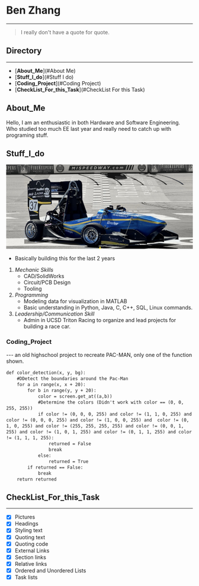 # Ben Zhang
---
> I really don't have a quote for quote.
## **Directory**
---
  - [**About_Me**](#About Me)
  - [**Stuff_I_do**](#Stuff I do)
  - [**Coding_Project**](#Coding Project)
  - [**CheckList_For_this_Task**](#CheckList For this Task)

## **About_Me**
Hello, I am an enthusiastic in both Hardware and Software Engineering. Who studied too much EE last year and really need to catch up with programing stuff.

## **Stuff_I_do**
![pictures](pictures/picture.png)
- Basically building this for the last 2 years

1. *Mechanic Skills*
   - CAD/SolidWorks
   - Circuit/PCB Design
   - Tooling
2. *Programming*
   - Modeling data for visualization in MATLAB
   - Basic understanding in Python, Java, C, C++, SQL, Linux commands.
3. *Leadership/Communication Skill*
   - Admin in UCSD Triton Racing to organize and lead projects for building a race car.

### Coding_Project
--- an old highschool project to recreate PAC-MAN, only one of the function shown.

```
def color_detection(x, y, bg):
    #DDetect the boundaries around the Pac-Man
    for a in range(x, x + 20):
        for b in range(y, y + 20):
            color = screen.get_at((a,b))
            #Determine the colors (Didn't work with color == (0, 0, 255, 255))
            if color != (0, 0, 0, 255) and color != (1, 1, 0, 255) and color != (0, 0, 0, 255) and color != (1, 0, 0, 255) and  color != (0, 1, 0, 255) and color != (255, 255, 255, 255) and color != (0, 0, 1, 255) and color != (1, 0, 1, 255) and color != (0, 1, 1, 255) and color != (1, 1, 1, 255):
                returned = False
                break
            else:
                returned = True
        if returned == False:
            break
    return returned
```

## **CheckList_For_this_Task**
---
- [x] Pictures
- [x] Headings
- [x] Styling text
- [x] Quoting text
- [x] Quoting code
- [x] External Links
- [x] Section links
- [x] Relative links 
- [x] Ordered and Unordered Lists
- [x] Task lists
